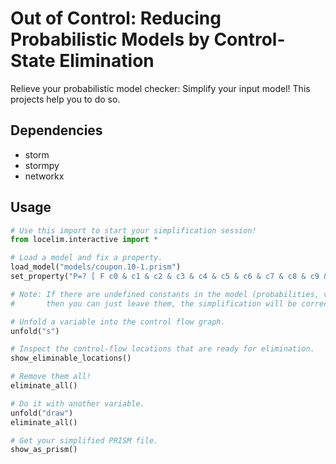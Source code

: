 # Out of Control:  Reducing Probabilistic Models by Control-State Elimination

Relieve your probabilistic model checker: Simplify your input model! This projects help you to do so.

## Dependencies
* storm
* stormpy
* networkx

## Usage

```python
# Use this import to start your simplification session!
from locelim.interactive import *

# Load a model and fix a property.
load_model("models/coupon.10-1.prism")
set_property("P=? [ F c0 & c1 & c2 & c3 & c4 & c5 & c6 & c7 & c8 & c9 & s=2]")

# Note: If there are undefined constants in the model (probabilities, variable bounds, etc.),
#       then you can just leave them, the simplification will be correct in any case!

# Unfold a variable into the control flow graph.
unfold("s")

# Inspect the control-flow locations that are ready for elimination. 
show_eliminable_locations()

# Remove them all!
eliminate_all()

# Do it with another variable.
unfold("draw")
eliminate_all()

# Get your simplified PRISM file.
show_as_prism()
```
